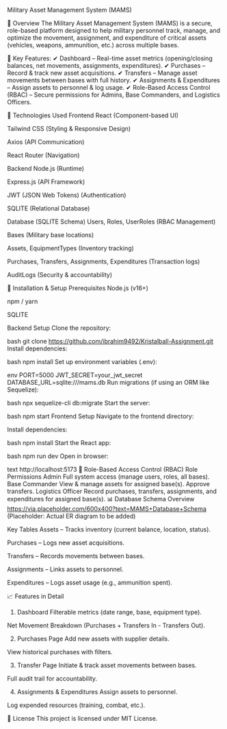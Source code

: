 Military Asset Management System (MAMS)

📌 Overview
The Military Asset Management System (MAMS) is a secure, role-based platform designed to help military personnel track, manage, and optimize the movement, assignment, and expenditure of critical assets (vehicles, weapons, ammunition, etc.) across multiple bases.

🔹 Key Features:
✔ Dashboard – Real-time asset metrics (opening/closing balances, net movements, assignments, expenditures).
✔ Purchases – Record & track new asset acquisitions.
✔ Transfers – Manage asset movements between bases with full history.
✔ Assignments & Expenditures – Assign assets to personnel & log usage.
✔ Role-Based Access Control (RBAC) – Secure permissions for Admins, Base Commanders, and Logistics Officers.

🚀 Technologies Used
Frontend
React (Component-based UI)

Tailwind CSS (Styling & Responsive Design)

Axios (API Communication)

React Router (Navigation)

Backend
Node.js (Runtime)

Express.js (API Framework)

JWT (JSON Web Tokens) (Authentication)

SQLITE (Relational Database)

Database (SQLITE Schema)
Users, Roles, UserRoles (RBAC Management)

Bases (Military base locations)

Assets, EquipmentTypes (Inventory tracking)

Purchases, Transfers, Assignments, Expenditures (Transaction logs)

AuditLogs (Security & accountability)

🔧 Installation & Setup
Prerequisites
Node.js (v16+)

npm / yarn

SQLITE

Backend Setup
Clone the repository:

bash
git clone https://github.com/ibrahim9492/Kristalball-Assignment.git
Install dependencies:

bash
npm install
Set up environment variables (.env):

env
PORT=5000
JWT_SECRET=your_jwt_secret
DATABASE_URL=sqlite:///mams.db
Run migrations (if using an ORM like Sequelize):

bash
npx sequelize-cli db:migrate
Start the server:

bash
npm start
Frontend Setup
Navigate to the frontend directory:

Install dependencies:

bash
npm install
Start the React app:

bash
npm run dev
Open in browser:

text
http://localhost:5173
🔐 Role-Based Access Control (RBAC)
Role	Permissions
Admin	Full system access (manage users, roles, all bases).
Base Commander	View & manage assets for assigned base(s). Approve transfers.
Logistics Officer	Record purchases, transfers, assignments, and expenditures for assigned base(s).
📊 Database Schema Overview
https://via.placeholder.com/600x400?text=MAMS+Database+Schema (Placeholder: Actual ER diagram to be added)

Key Tables
Assets – Tracks inventory (current balance, location, status).

Purchases – Logs new asset acquisitions.

Transfers – Records movements between bases.

Assignments – Links assets to personnel.

Expenditures – Logs asset usage (e.g., ammunition spent).

📈 Features in Detail
1. Dashboard
Filterable metrics (date range, base, equipment type).

Net Movement Breakdown (Purchases + Transfers In - Transfers Out).

2. Purchases Page
Add new assets with supplier details.

View historical purchases with filters.

3. Transfer Page
Initiate & track asset movements between bases.

Full audit trail for accountability.

4. Assignments & Expenditures
Assign assets to personnel.

Log expended resources (training, combat, etc.).

📜 License
This project is licensed under MIT License.

